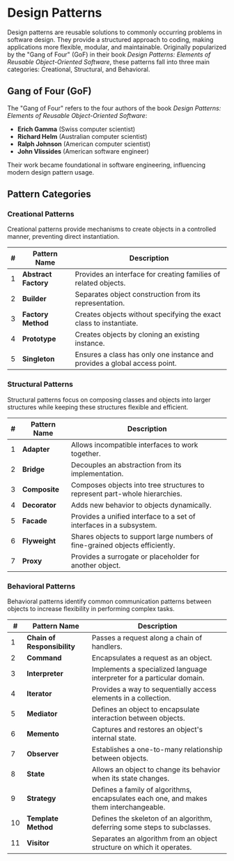 # Design Patterns

Design patterns are reusable solutions to commonly occurring problems in software design. They provide a structured approach to coding, making applications more flexible, modular, and maintainable. Originally popularized by the "Gang of Four" (GoF) in their book *Design Patterns: Elements of Reusable Object-Oriented Software*, these patterns fall into three main categories: Creational, Structural, and Behavioral.

## Gang of Four (GoF)
The "Gang of Four" refers to the four authors of the book *Design Patterns: Elements of Reusable Object-Oriented Software*:
- **Erich Gamma** (Swiss computer scientist)
- **Richard Helm** (Australian computer scientist)
- **Ralph Johnson** (American computer scientist)
- **John Vlissides** (American software engineer)

Their work became foundational in software engineering, influencing modern design pattern usage.

## Pattern Categories

### Creational Patterns
Creational patterns provide mechanisms to create objects in a controlled manner, preventing direct instantiation.

| **#** | **Pattern Name**      | **Description**                                                                 |
|-------|-----------------------|-------------------------------------------------------------------------------|
| 1     | **Abstract Factory**  | Provides an interface for creating families of related objects.               |
| 2     | **Builder**           | Separates object construction from its representation.                         |
| 3     | **Factory Method**    | Creates objects without specifying the exact class to instantiate.             |
| 4     | **Prototype**         | Creates objects by cloning an existing instance.                               |
| 5     | **Singleton**         | Ensures a class has only one instance and provides a global access point.      |

### Structural Patterns
Structural patterns focus on composing classes and objects into larger structures while keeping these structures flexible and efficient.

| **#** | **Pattern Name**      | **Description**                                                                 |
|-------|-----------------------|-------------------------------------------------------------------------------|
| 1     | **Adapter**           | Allows incompatible interfaces to work together.                               |
| 2     | **Bridge**            | Decouples an abstraction from its implementation.                              |
| 3     | **Composite**         | Composes objects into tree structures to represent part-whole hierarchies.     |
| 4     | **Decorator**         | Adds new behavior to objects dynamically.                                      |
| 5     | **Facade**            | Provides a unified interface to a set of interfaces in a subsystem.            |
| 6     | **Flyweight**         | Shares objects to support large numbers of fine-grained objects efficiently.   |
| 7     | **Proxy**             | Provides a surrogate or placeholder for another object.                        |

### Behavioral Patterns
Behavioral patterns identify common communication patterns between objects to increase flexibility in performing complex tasks.

| **#** | **Pattern Name**               | **Description**                                                                 |
|-------|--------------------------------|-------------------------------------------------------------------------------|
| 1     | **Chain of Responsibility**    | Passes a request along a chain of handlers.                                    |
| 2     | **Command**                    | Encapsulates a request as an object.                                           |
| 3     | **Interpreter**                | Implements a specialized language interpreter for a particular domain.         |
| 4     | **Iterator**                   | Provides a way to sequentially access elements in a collection.                |
| 5     | **Mediator**                   | Defines an object to encapsulate interaction between objects.                  |
| 6     | **Memento**                    | Captures and restores an object's internal state.                              |
| 7     | **Observer**                   | Establishes a one-to-many relationship between objects.                        |
| 8     | **State**                      | Allows an object to change its behavior when its state changes.                |
| 9     | **Strategy**                   | Defines a family of algorithms, encapsulates each one, and makes them interchangeable.|
| 10    | **Template Method**            | Defines the skeleton of an algorithm, deferring some steps to subclasses.      |
| 11    | **Visitor**                    | Separates an algorithm from an object structure on which it operates.          |


